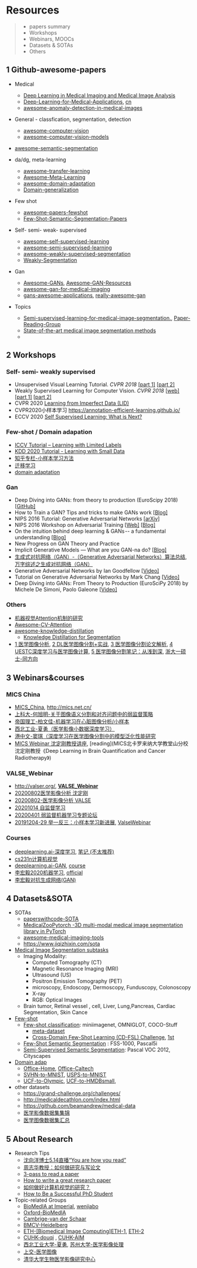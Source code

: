 # Resources

> - papers summary
> - Workshops
> - Webinars, MOOCs
> - Datasets & SOTAs
> - Others



## 1 Github-awesome-papers

- Medical 
  - [Deep Learning in Medical Imaging and Medical Image Analysis](https://github.com/shawnyuen/DeepLearningInMedicalImagingAndMedicalImageAnalysis)
  - [Deep-Learning-for-Medical-Applications](https://github.com/albarqouni/Deep-Learning-for-Medical-Applications), [cn](https://mp.weixin.qq.com/s/pu663z8xTBwmgHACIor_Fg)
  - [awesome-anomaly-detection-in-medical-images](https://github.com/ClancyZhou/awesome-anomaly-detection-in-medical-images)
- General - classfication, segmentation, detection
  - [awesome-computer-vision](https://github.com/jbhuang0604/awesome-computer-vision)
  - [awesome-computer-vision-models](https://github.com/nerox8664/awesome-computer-vision-models)
- [awesome-semantic-segmentation](https://github.com/mrgloom/awesome-semantic-segmentation)
- da/dg, meta-learning
  - [awesome-transfer-learning](https://github.com/artix41/awesome-transfer-learning)
  - [Awesome-Meta-Learning](https://github.com/sudharsan13296/Awesome-Meta-Learning)
  - [awesome-domain-adaptation](https://github.com/zhaoxin94/awesome-domain-adaptation)
  - [Domain-generalization](https://github.com/amber0309/Domain-generalization)
- Few shot
  - [awesome-papers-fewshot](https://github.com/Duan-JM/awesome-papers-fewshot)
  - [Few-Shot-Semantic-Segmentation-Papers](https://github.com/xiaomengyc/Few-Shot-Semantic-Segmentation-Papers)
- Self- semi- weak- supervised
  - [awesome-self-supervised-learning](https://github.com/jason718/awesome-self-supervised-learning)
  - [awesome-semi-supervised-learning](https://github.com/yassouali/awesome-semi-supervised-learning)
  - [awesome-weakly-supervised-segmentation](https://github.com/YimingCuiCuiCui/awesome-weakly-supervised-segmentation)
  - [Weakly-Segmentation](https://github.com/kevinlee9/Semantic-Segmentation#webly)
- Gan 
  - [Awesome-GANs](https://github.com/kozistr/Awesome-GANs), [Awesome-GAN-Resources ](https://github.com/sarvasvkulpati/Awesome-GAN-Resources)
  - [awesome-gan-for-medical-imaging](https://github.com/xinario/awesome-gan-for-medical-imaging)
  - [gans-awesome-applications](https://github.com/nashory/gans-awesome-applications), [really-awesome-gan](https://github.com/nightrome/really-awesome-gan)

- Topics
  - [Semi-supervised-learning-for-medical-image-segmentation.](https://github.com/HiLab-git/SSL4MIS), [Paper-Reading-Group](https://github.com/HiLab-git/Paper-Reading-Group)
  - [State-of-the-art medical image segmentation methods](https://github.com/JunMa11/SOTA-MedSeg)
  - 

## 2 Workshops

### Self- semi- weakly supervised

- Unsupervised Visual Learning Tutorial. *CVPR 2018* [[part 1\]](https://www.youtube.com/watch?v=gSqmUOAMwcc) [[part 2\]](https://www.youtube.com/watch?v=BijK_US6A0w)
- Weakly Supervised Learning for Computer Vision. *CVPR 2018* [[web\]](https://hbilen.github.io/wsl-cvpr18.github.io/) [[part 1\]](https://www.youtube.com/watch?v=bXfZFmE8cjo) [[part 2\]](https://www.youtube.com/watch?v=FetNp6f19IM)
- CVPR 2020 [Learning from Imperfect Data (LID)](https://lidchallenge.github.io/) 
- CVPR2020小样本学习 https://annotation-efficient-learning.github.io/
- ECCV 2020 [Self Supervised Learning: What is Next?](https://sslwin.org/)




### Few-shot / Domain adapation

- [ICCV Tutorial – Learning with Limited Labels](https://sites.google.com/view/learning-with-limited-data/home)
- [KDD 2020 Tutorial - Learning with Small Data](https://www.bilibili.com/video/BV1jz4y1f7RR?from=search&seid=14434392480920990539)
- [知乎专栏-小样本学习方法](https://zhuanlan.zhihu.com/c_1258398000180768768)
- [迁移学习](https://www.zhihu.com/column/c_189875310)
- [domain adaptation](https://www.zhihu.com/topic/20169165/hot)



### Gan

- Deep Diving into GANs: from theory to production (EuroScipy 2018) [[GitHub\]](https://github.com/zurutech/gans-from-theory-to-production)
- How to Train a GAN? Tips and tricks to make GANs work [[Blog\]](https://github.com/soumith/ganhacks)
- NIPS 2016 Tutorial: Generative Adversarial Networks [[arXiv\]](https://arxiv.org/abs/1701.00160)
- NIPS 2016 Workshop on Adversarial Training [[Web\]](https://sites.google.com/site/nips2016adversarial/) [[Blog\]](http://www.inference.vc/my-summary-of-adversarial-training-nips-workshop/)
- On the intuition behind deep learning & GANs -- a fundamental understanding [[Blog\]](https://blog.waya.ai/introduction-to-gans-a-boxing-match-b-w-neural-nets-b4e5319cc935)
- New Progress on GAN Theory and Practice 
- Implicit Generative Models — What are you GAN-na do? [[Blog\]](https://casmls.github.io/general/2017/05/24/ligm.html)
- [生成式对抗网络（GAN）-（Generative Adversarial Networks）算法总结](https://blog.csdn.net/weixin_44474718/article/details/106445766), [万字综述之生成对抗网络（GAN）](https://zhuanlan.zhihu.com/p/88852004)
- Generative Adversarial Networks by Ian Goodfellow [[Video\]](https://channel9.msdn.com/Events/Neural-Information-Processing-Systems-Conference/Neural-Information-Processing-Systems-Conference-NIPS-2016/Generative-Adversarial-Networks)
- Tutorial on Generative Adversarial Networks by Mark Chang [[Video\]](https://www.youtube.com/playlist?list=PLeeHDpwX2Kj5Ugx6c9EfDLDojuQxnmxmU)
- Deep Diving into GANs: From Theory to Production (EuroSciPy 2018) by Michele De Simoni, Paolo Galeone [[Video\]](https://www.youtube.com/watch?v=CePrdabdtxw)



### Others

- [机器视觉Attention机制的研究](https://www.zhihu.com/column/cvattention)
- [Awesome-CV-Attention](https://github.com/jstudy/Awesome-CV-Attention)
- [awesome-knowledge-distillation](https://github.com/dkozlov/awesome-knowledge-distillation)
  - [Knowledge Distillation for Segmentation ](https://blog.csdn.net/DreamLike_zzg/article/details/106277817)
- [1 医学图像分析](https://www.zhihu.com/column/c_1140558473585668096), [2 DL医学图像分割+实战](https://www.zhihu.com/column/MedicalSegmentation), [3 医学图像分割论文解析](https://www.zhihu.com/column/c_1208035856667316224), [4 UESTC深度学习与医学图像计算](https://www.zhihu.com/column/gwdlcv), [5 医学图像分割笔记：从浅到深](https://www.zhihu.com/column/c_131770871),  [浙大一硕士-同方向](https://www.yuque.com/weijiawu/research)



## 3 Webinars&courses

### MICS China

- [MICS_China](https://space.bilibili.com/269362804?spm_id_from=333.788.b_765f7570696e666f.2), http://mics.net.cn/
- [上科大-何旭明-关于图像语义分割和对齐问题中的弱监督策略](https://www.bilibili.com/video/BV1tf4y1X7Hu)
- [帝国理工-柏文佳-机器学习在心脏图像分析/小样本](https://www.bilibili.com/video/BV1tv411v7d6?from=search&seid=1792061805353856694)
- [西北工业-夏勇（医学影像小数据深度学习）](https://www.bilibili.com/video/BV1wz4y1R7cj/?spm_id_from=333.788.videocard.4)
- [港中文-窦琪（深度学习在医学图像分割中的模型泛化性能研究](https://www.bilibili.com/video/BV1Ye411p7Vo)
- [MICS Webinar 沈定刚教授讲座](https://www.iqiyi.com/w_19s6cfwdep.html), [reading](MICS北卡罗来纳大学教堂山分校沈定刚教授《Deep Learning in Brain Quantification and Cancer Radiotherapy》)

### VALSE_Webinar

- http://valser.org/, [**VALSE_Webinar**](https://space.bilibili.com/562085182?spm_id_from=333.788.b_765f7570696e666f.2)
- [20200802医学影像分析 沈定刚](https://www.bilibili.com/video/BV1DA411Y77e)
- [20200802-医学影像分析 VALSE](https://www.bilibili.com/video/BV1CK4y1v7bu)
- [20201014 自监督学习](https://www.bilibili.com/video/BV14D4y197aP)
- [20200401 弱监督机器学习专题论坛](https://www.bilibili.com/video/BV1Xt4y127sX)
- [20191204-29 举一反三：小样本学习新进展](http://valser.org/article-342-1.html), [ValseWebinar](https://www.bilibili.com/video/BV1SJ41167sW?from=search&seid=15604739786336994274)



### Courses

- [deeplearning.ai-深度学习](https://www.bilibili.com/video/BV1FT4y1E74V?from=search&seid=11763306523206547210), [笔记 (不太推荐)](http://www.ai-start.com/)
- [cs231n计算机视觉](https://www.bilibili.com/video/BV1TJ411d7b7?from=search&seid=3748657444621136978)
- [deeplearning.ai-GAN](https://www.bilibili.com/video/BV1b54y1k7bY?from=search&seid=1155582434806829111), [course](https://www.coursera.org/specializations/generative-adversarial-networks-gans?utm_source=deeplearningai&utm_medium=institutions&utm_campaign=EventbritePageGANs)
- [李宏毅2020机器学习](https://www.bilibili.com/video/BV1JE411g7XF/?spm_id_from=333.788.videocard.1), [official](http://speech.ee.ntu.edu.tw/~tlkagk/courses_ML20.html)
- [李宏毅对抗生成网络(GAN)](https://www.bilibili.com/video/BV1Up411R7Lk?p=1)



## 4 Datasets&SOTA

- SOTAs
  - [paperswithcode-SOTA](https://paperswithcode.com/sota)
  - [MedicalZooPytorch -3D multi-modal medical image segmentation library in PyTorch](https://github.com/black0017/MedicalZooPytorch)
  - [awesome-medical-imaging-tools](https://github.com/fepegar/awesome-medical-imaging)
  - https://www.jiqizhixin.com/sota
- [Medical Image Segmentation subtasks](https://paperswithcode.com/area/computer-vision/medical-image-segmentation)
  - Imaging Modality:
    - Computed Tomography (CT)
    - Magnetic Resonance Imaging (MRI)
    - Ultrasound (US)
    - Positron Emission Tomography (PET)
    - microscopy, Endoscopy, Dermoscopy, Funduscopy, Colonoscopy
    - X-ray
    - RGB: Optical Images
  - Brain tumor, Retinal vessel , cell, Liver, Lung,Pancreas, Cardiac Segmentation, Skin Cance
- [Few-shot](https://paperswithcode.com/task/few-shot-learning)
  - [Few-shot classification](https://paperswithcode.com/task/few-shot-image-classification): miniimagenet, OMNIGLOT, COCO-Stuff
    - [meta-dataset](https://github.com/google-research/meta-dataset)
    - [Cross-Domain Few-Shot Learning (CD-FSL) Challenge](https://www.learning-with-limited-labels.com/challenge), [1st](https://github.com/IBM/cdfsl-benchmark)
  - [Few-Shot Semantic Segmentation](https://paperswithcode.com/task/few-shot-image-segmentation/latest#code) : FSS-1000, Pascal5i
  - [Semi-Supervised Semantic Segmentation](https://paperswithcode.com/task/semi-supervised-semantic-segmentation): Pascal VOC 2012, Cityscapes
- [Domain adap](https://paperswithcode.com/task/domain-adaptation)
  - [Office-Home](https://paperswithcode.com/sota/domain-adaptation-on-office-home), [Office-Caltech](https://paperswithcode.com/sota/domain-adaptation-on-office-caltech)
  - [SVHN-to-MNIST](https://paperswithcode.com/sota/domain-adaptation-on-svhn-to-mnist), [USPS-to-MNIST](https://paperswithcode.com/sota/domain-adaptation-on-usps-to-mnist)
  - [UCF-to-Olympic](https://paperswithcode.com/sota/domain-adaptation-on-ucf-to-olympic), [UCF-to-HMDBsmall](https://paperswithcode.com/sota/domain-adaptation-on-ucf-to-hmdbsmall), 
- other datasets
  - https://grand-challenge.org/challenges/
  - http://medicaldecathlon.com/index.html
  - https://github.com/beamandrew/medical-data
  - [医学影像数据集集锦](https://aistudio.baidu.com/aistudio/projectdetail/462184)
  - [医学图像数据集汇总](https://zhuanlan.zhihu.com/p/102855802)



## 5 About Research

- Research Tips
  - [沈向洋博士5.14直播“You are how you read”](https://www.bilibili.com/s/video/BV1df4y1m74k)
  - [周志华教授：如何做研究与写论文](https://zhuanlan.zhihu.com/p/98747105)
  - [3-pass to read a paper](https://web.stanford.edu/class/ee384m/Handouts/HowtoReadPaper.pdf)
  - [How to write a great research paper](https://www.microsoft.com/en-us/research/academic-program/write-great-research-paper/)
  - [如何做好计算机视觉的研究？](https://mp.weixin.qq.com/s?__biz=MzAwMTA3MzM4Nw==&mid=2649439633&idx=1&sn=f9a6b894e4266a6e5ec4b6ec673255a2&chksm=82c0d415b5b75d03faa511eb691630d2e5d3ed2fbe3598629ab20a037b8d95bfa5c795ad1c66&mpshare=1&scene=1&srcid=1205JJGMMw3BmvYdPXJBrNyq##)
  - [How to Be a Successful PhD Student](https://www.cs.jhu.edu/~mdredze/publications/HowtoBeaSuccessfulPhDStudent.pdf)
- Topic-related Groups
  - [BioMedIA at Imperial](https://biomedia.doc.ic.ac.uk/), [wenjiabo](https://www.doc.ic.ac.uk/~wbai/web/news/news_20200623/)
  - [Oxford-BioMedIA](https://eng.ox.ac.uk/biomedical-image-analysis)
  - [Cambrige-van der Schaar](https://www.vanderschaar-lab.com/research-team/)
  - [BMCV-Heidelberg](http://www.bioquant.uni-heidelberg.de/no_cache/research/groups/biomedical_computer_vision/publications.html)
  - [ETH-[Biomedical Image Computing]](https://bmic.ee.ethz.ch/)[ETH-1](https://biomed.ee.ethz.ch/), [ETH-2](https://vision.ee.ethz.ch/education/student-projects/bmic.html)
  - [CUHK-douqi](http://www.cse.cuhk.edu.hk/~qdou/) , [CUHK-AIM](http://www.ee.cityu.edu.hk/~yxyuan/publications/publications.htm)
  - [西北工业大学-夏勇](https://teacher.nwpu.edu.cn/yongxia.html), [苏州大学-医学影像处理](http://mipav.net/)
  - [上交-医学图像](http://mic.sjtu.edu.cn/home/people/faculty)
  - [清华大学生物医学影像研究中心](http://cbir.med.tsinghua.edu.cn/index/)
  
  

